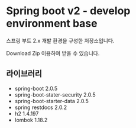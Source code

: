 # Spring boot v2 - develop environment base

스프링 부트 2.x 개발 환경을 구성한 저장소입니다.

Download Zip 이용하여 받을 수 있습니다.

## 라이브러리

- spring-boot 2.0.5
- spring-boot-stater-security 2.0.5
- spring-boot-starter-data 2.0.5
- spring restdocs 2.0.2
- h2 1.4.197
- lombok 1.18.2
